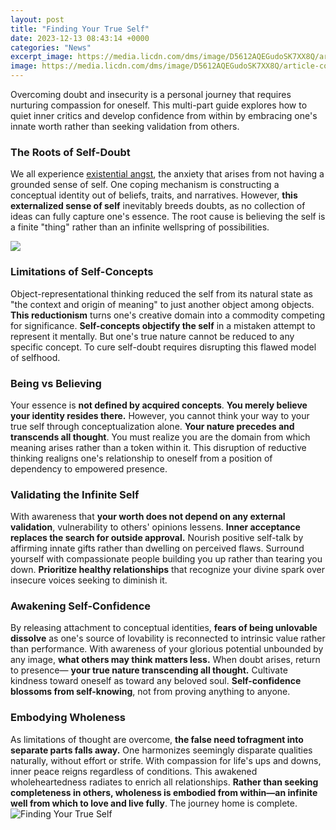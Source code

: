 ```yaml
---
layout: post
title: "Finding Your True Self"
date: 2023-12-13 08:43:14 +0000
categories: "News"
excerpt_image: https://media.licdn.com/dms/image/D5612AQEGudoSK7XX8Q/article-cover_image-shrink_720_1280/0/1706217810909?e=2147483647&amp;v=beta&amp;t=9curHD89Iwm4aSwWK_6n2b3tVHmGOB4KEE713QIzU_8
image: https://media.licdn.com/dms/image/D5612AQEGudoSK7XX8Q/article-cover_image-shrink_720_1280/0/1706217810909?e=2147483647&amp;v=beta&amp;t=9curHD89Iwm4aSwWK_6n2b3tVHmGOB4KEE713QIzU_8
---
```


Overcoming doubt and insecurity is a personal journey that requires nurturing compassion for oneself. This multi-part guide explores how to quiet inner critics and develop confidence from within by embracing one's innate worth rather than seeking validation from others.
### The Roots of Self-Doubt  
We all experience [existential angst](https://yt.io.vn/collection/adolph), the anxiety that arises from not having a grounded sense of self. One coping mechanism is constructing a conceptual identity out of beliefs, traits, and narratives. However, **this externalized sense of self** inevitably breeds doubts, as no collection of ideas can fully capture one's essence. The root cause is believing the self is a finite "thing" rather than an infinite wellspring of possibilities.

![](https://media.licdn.com/dms/image/D5612AQH3dRTRUWmADg/article-cover_image-shrink_720_1280/0/1706177347243?e=2147483647&amp;v=beta&amp;t=Lku9-tH0CFOjuG9-D3mYoKEQQsUkh_4Os41BFkWlAxw)
### Limitations of Self-Concepts
Object-representational thinking reduced the self from its natural state as "the context and origin of meaning" to just another object among objects. **This reductionism** turns one's creative domain into a commodity competing for significance. **Self-concepts objectify the self** in a mistaken attempt to represent it mentally. But one's true nature cannot be reduced to any specific concept. To cure self-doubt requires disrupting this flawed model of selfhood. 
### Being vs Believing 
Your essence is **not defined by acquired concepts**. **You merely believe your identity resides there.** However, you cannot think your way to your true self through conceptualization alone. **Your nature precedes and transcends all thought**. You must realize you are the domain from which meaning arises rather than a token within it. This disruption of reductive thinking realigns one's relationship to oneself from a position of dependency to empowered presence.
### Validating the Infinite Self 
With awareness that **your worth does not depend on any external validation**, vulnerability to others' opinions lessens. **Inner acceptance replaces the search for outside approval.**  Nourish positive self-talk by affirming innate gifts rather than dwelling on perceived flaws. Surround yourself with compassionate people building you up rather than tearing you down. **Prioritize healthy relationships** that recognize your divine spark over insecure voices seeking to diminish it.
### Awakening Self-Confidence 
By releasing attachment to conceptual identities, **fears of being unlovable dissolve** as one's source of lovability is reconnected to intrinsic value rather than performance. With awareness of your glorious potential unbounded by any image, **what others may think matters less.**  When doubt arises, return to presence— **your true nature transcending all thought.**  Cultivate kindness toward oneself as toward any beloved soul. **Self-confidence blossoms from self-knowing**, not from proving anything to anyone.
### Embodying Wholeness
As limitations of thought are overcome, **the false need tofragment into separate parts falls away.** One harmonizes seemingly disparate qualities naturally, without effort or strife. With compassion for life's ups and downs, inner peace reigns regardless of conditions. This awakened wholeheartedness radiates to enrich all relationships. **Rather than seeking completeness in others, wholeness is embodied from within—an infinite well from which to love and live fully**.  The journey home is complete.
![Finding Your True Self](https://media.licdn.com/dms/image/D5612AQEGudoSK7XX8Q/article-cover_image-shrink_720_1280/0/1706217810909?e=2147483647&amp;v=beta&amp;t=9curHD89Iwm4aSwWK_6n2b3tVHmGOB4KEE713QIzU_8)